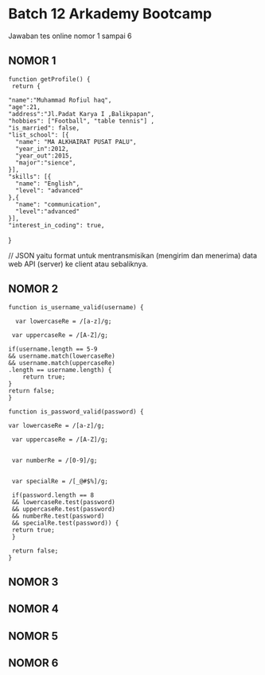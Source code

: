 # Batch 12 Arkademy Bootcamp

Jawaban tes online nomor 1 sampai 6 

## NOMOR 1

	function getProfile() {
 	 return {
  
    "name":"Muhammad Rofiul haq",
    "age":21,
    "address":"Jl.Padat Karya I ,Balikpapan",
    "hobbies": ["Football", "table tennis"] ,
    "is_married": false,
    "list_school": [{
      "name": "MA ALKHAIRAT PUSAT PALU",
      "year_in":2012,
      "year_out":2015,
      "major":"sience",
    }], 
    "skills": [{
      "name": "English",
      "level": "advanced"
    },{
      "name": "communication",
      "level":"advanced"
    }],
    "interest_in_coding": true,
  }

  // JSON yaitu format untuk mentransmisikan (mengirim dan menerima) data web API (server) ke client atau sebaliknya.

## NOMOR 2

	function is_username_valid(username) {

	  var lowercaseRe = /[a-z]/g;
  
 	 var uppercaseRe = /[A-Z]/g;
  
	if(username.length == 5-9 
	&& username.match(lowercaseRe)
	&& username.match(uppercaseRe)
	.length == username.length) {
    	return true;
    }
    return false;
	}

	function is_password_valid(password) {
  
	var lowercaseRe = /[a-z]/g;
  
 	 var uppercaseRe = /[A-Z]/g;

 
 	 var numberRe = /[0-9]/g;

  
 	 var specialRe = /[_@#$%]/g;

 	 if(password.length == 8
     && lowercaseRe.test(password)
     && uppercaseRe.test(password)
     && numberRe.test(password)
     && specialRe.test(password)) {
     return true;
 	 }

 	 return false;
	}

## NOMOR 3




## NOMOR 4



## NOMOR 5



## NOMOR 6

